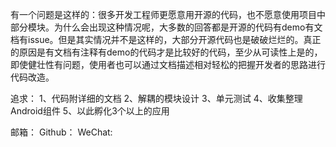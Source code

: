 有一个问题是这样的：很多开发工程师更愿意用开源的代码，也不愿意使用项目中部分模块。为什么会出现这种情况呢，大多数的回答都是开源的代码有demo有文档有issue。但是其实情况并不是这样的，大部分开源代码也是破破烂烂的。真正的原因是有文档有注释有demo的代码才是比较好的代码，至少从可读性上是的，即使健壮性有问题，使用者也可以通过文档描述相对轻松的把握开发者的思路进行代码改造。


追求：
1、代码附详细的文档
2、解耦的模块设计
3、单元测试
4、收集整理Android组件
5、以此孵化3个以上的应用


邮箱：
Github：
WeChat:
